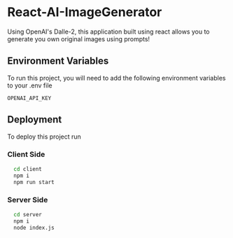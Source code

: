 
# React-AI-ImageGenerator

Using OpenAI's Dalle-2, this application built using react allows you to generate you own original images using prompts!



## Environment Variables

To run this project, you will need to add the following environment variables to your .env file

`OPENAI_API_KEY`




## Deployment

To deploy this project run

### Client Side
```bash
  cd client
  npm i
  npm run start
```

### Server Side
```bash
  cd server
  npm i
  node index.js
```


